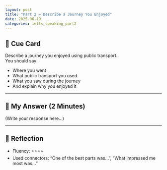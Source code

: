 ```yaml
---
layout: post
title: "Part 2 – Describe a Journey You Enjoyed"
date: 2025-06-19
categories: ielts_speaking_part2
---
```


## 🎤 Cue Card

Describe a journey you enjoyed using public transport.  
You should say:
- Where you went  
- What public transport you used  
- What you saw during the journey  
- And explain why you enjoyed it

---

## 🧠 My Answer (2 Minutes)

(Write your response here...)

---

## 💬 Reflection

- Fluency: ⭐️⭐️⭐️⭐️  
- Used connectors: “One of the best parts was...”, “What impressed me most was...”  

